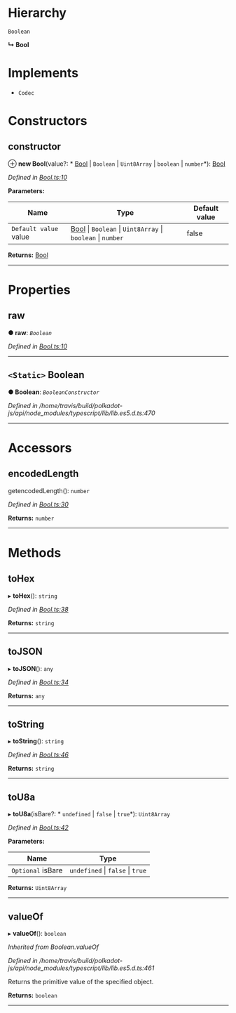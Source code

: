 

# Hierarchy

 `Boolean`

**↳ Bool**

# Implements

* `Codec`

# Constructors

<a id="constructor"></a>

##  constructor

⊕ **new Bool**(value?: * [Bool](_bool_.bool.md) &#124; `Boolean` &#124; `Uint8Array` &#124; `boolean` &#124; `number`*): [Bool](_bool_.bool.md)

*Defined in [Bool.ts:10](https://github.com/polkadot-js/api/blob/b580c12/packages/types/src/Bool.ts#L10)*

**Parameters:**

| Name | Type | Default value |
| ------ | ------ | ------ |
| `Default value` value |  [Bool](_bool_.bool.md) &#124; `Boolean` &#124; `Uint8Array` &#124; `boolean` &#124; `number`| false |

**Returns:** [Bool](_bool_.bool.md)

___

# Properties

<a id="raw"></a>

##  raw

**● raw**: *`Boolean`*

*Defined in [Bool.ts:10](https://github.com/polkadot-js/api/blob/b580c12/packages/types/src/Bool.ts#L10)*

___
<a id="boolean"></a>

## `<Static>` Boolean

**● Boolean**: *`BooleanConstructor`*

*Defined in /home/travis/build/polkadot-js/api/node_modules/typescript/lib/lib.es5.d.ts:470*

___

# Accessors

<a id="encodedlength"></a>

##  encodedLength

getencodedLength(): `number`

*Defined in [Bool.ts:30](https://github.com/polkadot-js/api/blob/b580c12/packages/types/src/Bool.ts#L30)*

**Returns:** `number`

___

# Methods

<a id="tohex"></a>

##  toHex

▸ **toHex**(): `string`

*Defined in [Bool.ts:38](https://github.com/polkadot-js/api/blob/b580c12/packages/types/src/Bool.ts#L38)*

**Returns:** `string`

___
<a id="tojson"></a>

##  toJSON

▸ **toJSON**(): `any`

*Defined in [Bool.ts:34](https://github.com/polkadot-js/api/blob/b580c12/packages/types/src/Bool.ts#L34)*

**Returns:** `any`

___
<a id="tostring"></a>

##  toString

▸ **toString**(): `string`

*Defined in [Bool.ts:46](https://github.com/polkadot-js/api/blob/b580c12/packages/types/src/Bool.ts#L46)*

**Returns:** `string`

___
<a id="tou8a"></a>

##  toU8a

▸ **toU8a**(isBare?: * `undefined` &#124; `false` &#124; `true`*): `Uint8Array`

*Defined in [Bool.ts:42](https://github.com/polkadot-js/api/blob/b580c12/packages/types/src/Bool.ts#L42)*

**Parameters:**

| Name | Type |
| ------ | ------ |
| `Optional` isBare |  `undefined` &#124; `false` &#124; `true`|

**Returns:** `Uint8Array`

___
<a id="valueof"></a>

##  valueOf

▸ **valueOf**(): `boolean`

*Inherited from Boolean.valueOf*

*Defined in /home/travis/build/polkadot-js/api/node_modules/typescript/lib/lib.es5.d.ts:461*

Returns the primitive value of the specified object.

**Returns:** `boolean`

___

